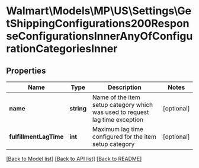 # Walmart\Models\MP\US\Settings\GetShippingConfigurations200ResponseConfigurationsInnerAnyOfConfigurationCategoriesInner

## Properties

Name | Type | Description | Notes
------------ | ------------- | ------------- | -------------
**name** | **string** | Name of the item setup category which was used to request lag time exception | [optional]
**fulfillmentLagTime** | **int** | Maximum lag time configured for the item setup category | [optional]


[[Back to Model list]](./) [[Back to API list]](../../../../../README.md#supported-apis) [[Back to README]](../../../../../README.md)
